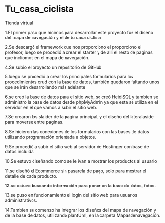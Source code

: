 # Tu_casa_ciclista
Tienda virtual

1.El primer paso que hicimos para desarrollar este proyecto fue el diseño del mapa de navegación y el de tu casa ciclista

2.Se descargó el framework que nos proporciono el proporciono el profesor, luego se procedió a crear el starter y de alli el resto de paginas que incliomos en el mapa 
de navegación.

4.Se subio el proyecto un repositorio de GitHub

5.luego se procedió a crear los principales formularios para los procedimientos crud con la base de datos, también quedaron faltando unos que se irán desarrollando más 
adelante

6.se creó la base de datos para el sitio web, se creó HeidiSQL y tambien se administro la base de datos desde phpMyAdmin ya que esta se utiliza en el servidor en el 
que vamos a subir el sitio web.

7.Se crearon los slaider de la pagina principal, y el diseño del lateralaside para moverse entre paginas.

8.Se hicieron las conexiones de los formularios con las bases de datos utilizando programación orientada a objetos.

9.Se procedió a subir el sitio web al servidor de Hostinger con base de datos incluida.

10.Se estuvo diseñando como se le ivan a mostrar los productos al usuario

11.se diseñó el Ecommerce sin pasarela de pago, solo para mostrar el detalle de cada producto.

12.se estuvo buscando información para poner en la base de datos, fotos.

13.se puso en funcionamiento el login del sitio web para usuarios administrativos.

14.Tambien se comenzo ha integrar los diseños del mapa de navegación y de la base de datos, utilizando plantUml,
en la carpeta Mapasdenavegación.
